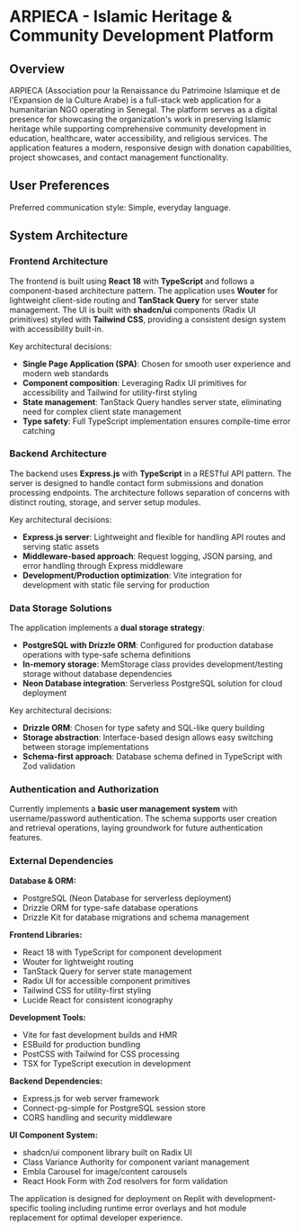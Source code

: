# ARPIECA - Islamic Heritage & Community Development Platform

## Overview

ARPIECA (Association pour la Renaissance du Patrimoine Islamique et de l'Expansion de la Culture Arabe) is a full-stack web application for a humanitarian NGO operating in Senegal. The platform serves as a digital presence for showcasing the organization's work in preserving Islamic heritage while supporting comprehensive community development in education, healthcare, water accessibility, and religious services. The application features a modern, responsive design with donation capabilities, project showcases, and contact management functionality.

## User Preferences

Preferred communication style: Simple, everyday language.

## System Architecture

### Frontend Architecture
The frontend is built using **React 18** with **TypeScript** and follows a component-based architecture pattern. The application uses **Wouter** for lightweight client-side routing and **TanStack Query** for server state management. The UI is built with **shadcn/ui** components (Radix UI primitives) styled with **Tailwind CSS**, providing a consistent design system with accessibility built-in.

Key architectural decisions:
- **Single Page Application (SPA)**: Chosen for smooth user experience and modern web standards
- **Component composition**: Leveraging Radix UI primitives for accessibility and Tailwind for utility-first styling
- **State management**: TanStack Query handles server state, eliminating need for complex client state management
- **Type safety**: Full TypeScript implementation ensures compile-time error catching

### Backend Architecture
The backend uses **Express.js** with **TypeScript** in a RESTful API pattern. The server is designed to handle contact form submissions and donation processing endpoints. The architecture follows separation of concerns with distinct routing, storage, and server setup modules.

Key architectural decisions:
- **Express.js server**: Lightweight and flexible for handling API routes and serving static assets
- **Middleware-based approach**: Request logging, JSON parsing, and error handling through Express middleware
- **Development/Production optimization**: Vite integration for development with static file serving for production

### Data Storage Solutions
The application implements a **dual storage strategy**:
- **PostgreSQL with Drizzle ORM**: Configured for production database operations with type-safe schema definitions
- **In-memory storage**: MemStorage class provides development/testing storage without database dependencies
- **Neon Database integration**: Serverless PostgreSQL solution for cloud deployment

Key architectural decisions:
- **Drizzle ORM**: Chosen for type safety and SQL-like query building
- **Storage abstraction**: Interface-based design allows easy switching between storage implementations
- **Schema-first approach**: Database schema defined in TypeScript with Zod validation

### Authentication and Authorization
Currently implements a **basic user management system** with username/password authentication. The schema supports user creation and retrieval operations, laying groundwork for future authentication features.

### External Dependencies

**Database & ORM:**
- PostgreSQL (Neon Database for serverless deployment)
- Drizzle ORM for type-safe database operations
- Drizzle Kit for database migrations and schema management

**Frontend Libraries:**
- React 18 with TypeScript for component development
- Wouter for lightweight routing
- TanStack Query for server state management
- Radix UI for accessible component primitives
- Tailwind CSS for utility-first styling
- Lucide React for consistent iconography

**Development Tools:**
- Vite for fast development builds and HMR
- ESBuild for production bundling
- PostCSS with Tailwind for CSS processing
- TSX for TypeScript execution in development

**Backend Dependencies:**
- Express.js for web server framework
- Connect-pg-simple for PostgreSQL session store
- CORS handling and security middleware

**UI Component System:**
- shadcn/ui component library built on Radix UI
- Class Variance Authority for component variant management
- Embla Carousel for image/content carousels
- React Hook Form with Zod resolvers for form validation

The application is designed for deployment on Replit with development-specific tooling including runtime error overlays and hot module replacement for optimal developer experience.